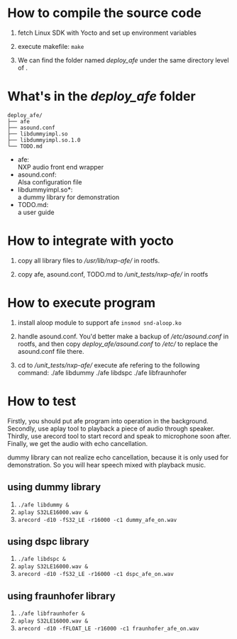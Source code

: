 # How to compile the source code

1. fetch Linux SDK with Yocto and set up environment variables
   
2. execute makefile: `make`

3. We can find the folder named *deploy_afe* under the same directory level of
<audio-front-end>.

# What's in the *deploy_afe* folder
```
deploy_afe/
├── afe
├── asound.conf
├── libdummyimpl.so
├── libdummyimpl.so.1.0
└── TODO.md
```
- afe:  
  NXP audio front end wrapper 
- asound.conf:  
  Alsa configuration file
- libdummyimpl.so*:  
  a dummy library for demonstration
- TODO.md:  
  a user guide

# How to integrate with yocto

1. copy all library files to */usr/lib/nxp-afe/* in rootfs.

2. copy afe, asound.conf, TODO.md to */unit_tests/nxp-afe/* in rootfs 

# How to execute program

1. install aloop module to support afe
`insmod snd-aloop.ko`

2. handle asound.conf. You'd better make a backup of */etc/asound.conf* 
in rootfs, and then copy *deploy_afe/asound.conf* to */etc/* to replace 
the asound.conf file there.

3. cd to */unit_tests/nxp-afe/* execute afe refering to the following command:
./afe libdummy
./afe libdspc
./afe libfraunhofer

# How to test
Firstly, you should put afe program into operation in the background.
Secondly, use aplay tool to playback a piece of audio through speaker.
Thirdly, use arecord tool to start record and speak to microphone soon after.
Finally, we get the audio with echo cancellation.

dummy library can not realize echo cancellation, because it is only used for
demonstration. So you will hear speech mixed with playback music.

## using dummy library
1. `./afe libdummy &`
2. `aplay S32LE16000.wav &`
3. `arecord -d10 -fS32_LE -r16000 -c1 dummy_afe_on.wav`

## using dspc library
1. `./afe libdspc &`
2. `aplay S32LE16000.wav &`
3. `arecord -d10 -fS32_LE -r16000 -c1 dspc_afe_on.wav`

## using fraunhofer library
1. `./afe libfraunhofer &`
2. `aplay S32LE16000.wav &`
3. `arecord -d10 -fFLOAT_LE -r16000 -c1 fraunhofer_afe_on.wav`
